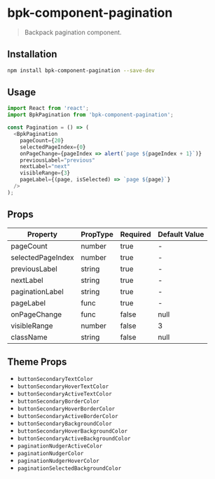 # bpk-component-pagination

> Backpack pagination component.

## Installation

```sh
npm install bpk-component-pagination --save-dev
```

## Usage

```js
import React from 'react';
import BpkPagination from 'bpk-component-pagination';

const Pagination = () => (
  <BpkPagination
    pageCount={20}
    selectedPageIndex={0}
    onPageChange={pageIndex => alert(`page ${pageIndex + 1}`)}
    previousLabel="previous"
    nextLabel="next"
    visibleRange={3}
    pageLabel={(page, isSelected) => `page ${page}`}
  />
);

```

## Props

| Property          | PropType             | Required | Default Value |
| ----------------- | -------------------- | -------- | ------------- |
| pageCount         | number               | true     | -             |
| selectedPageIndex | number               | true     | -             |
| previousLabel     | string               | true     | -             |
| nextLabel         | string               | true     | -             |
| paginationLabel   | string               | true     | -             |
| pageLabel         | func                 | true     | -             |
| onPageChange      | func                 | false    | null          |
| visibleRange      | number               | false    | 3             |
| className         | string               | false    | null          |

## Theme Props

* `buttonSecondaryTextColor`
* `buttonSecondaryHoverTextColor`
* `buttonSecondaryActiveTextColor`
* `buttonSecondaryBorderColor`
* `buttonSecondaryHoverBorderColor`
* `buttonSecondaryActiveBorderColor`
* `buttonSecondaryBackgroundColor`
* `buttonSecondaryHoverBackgroundColor`
* `buttonSecondaryActiveBackgroundColor`
* `paginationNudgerActiveColor`
* `paginationNudgerColor`
* `paginationNudgerHoverColor`
* `paginationSelectedBackgroundColor`
